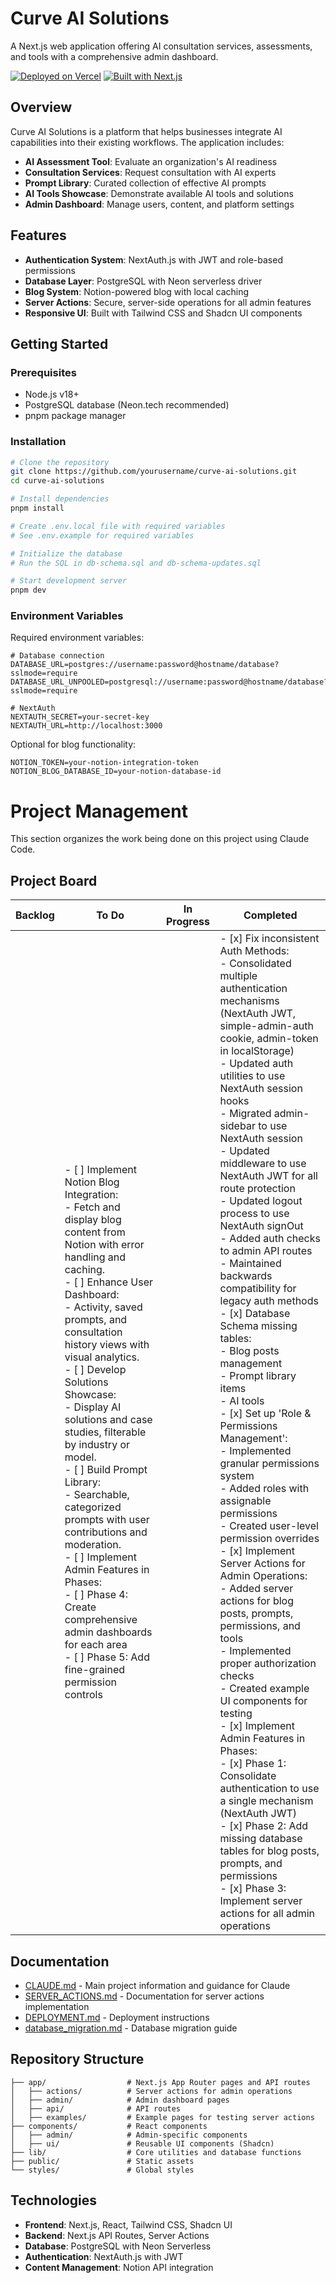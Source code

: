# Curve AI Solutions

A Next.js web application offering AI consultation services, assessments, and tools with a comprehensive admin dashboard.

[![Deployed on Vercel](https://img.shields.io/badge/Deployed%20on-Vercel-black?style=for-the-badge&logo=vercel)](https://vercel.com/claybowls-projects/v0-clean-machine-final)
[![Built with Next.js](https://img.shields.io/badge/Built%20with-Next.js-black?style=for-the-badge&logo=next.js)](https://nextjs.org/)

## Overview

Curve AI Solutions is a platform that helps businesses integrate AI capabilities into their existing workflows. The application includes:

- **AI Assessment Tool**: Evaluate an organization's AI readiness
- **Consultation Services**: Request consultation with AI experts
- **Prompt Library**: Curated collection of effective AI prompts
- **AI Tools Showcase**: Demonstrate available AI tools and solutions
- **Admin Dashboard**: Manage users, content, and platform settings

## Features

- **Authentication System**: NextAuth.js with JWT and role-based permissions
- **Database Layer**: PostgreSQL with Neon serverless driver
- **Blog System**: Notion-powered blog with local caching
- **Server Actions**: Secure, server-side operations for all admin features
- **Responsive UI**: Built with Tailwind CSS and Shadcn UI components

## Getting Started

### Prerequisites

- Node.js v18+
- PostgreSQL database (Neon.tech recommended)
- pnpm package manager

### Installation

```bash
# Clone the repository
git clone https://github.com/yourusername/curve-ai-solutions.git
cd curve-ai-solutions

# Install dependencies
pnpm install

# Create .env.local file with required variables
# See .env.example for required variables

# Initialize the database
# Run the SQL in db-schema.sql and db-schema-updates.sql

# Start development server
pnpm dev
```

### Environment Variables

Required environment variables:

```
# Database connection 
DATABASE_URL=postgres://username:password@hostname/database?sslmode=require
DATABASE_URL_UNPOOLED=postgresql://username:password@hostname/database?sslmode=require

# NextAuth
NEXTAUTH_SECRET=your-secret-key
NEXTAUTH_URL=http://localhost:3000
```

Optional for blog functionality:

```
NOTION_TOKEN=your-notion-integration-token
NOTION_BLOG_DATABASE_ID=your-notion-database-id
```
# Project Management

This section organizes the work being done on this project using Claude Code.

## Project Board

| Backlog | To Do | In Progress | Completed |
| ------- | ----- | ----------- | --------- |
|  | - [ ] Implement Notion Blog Integration:<br>  - Fetch and display blog content from Notion with error handling and caching.<br>- [ ] Enhance User Dashboard:<br>  - Activity, saved prompts, and consultation history views with visual analytics.<br>- [ ] Develop Solutions Showcase:<br>  - Display AI solutions and case studies, filterable by industry or model.<br>- [ ] Build Prompt Library:<br>  - Searchable, categorized prompts with user contributions and moderation.<br>- [ ] Implement Admin Features in Phases:<br>  - [ ] Phase 4: Create comprehensive admin dashboards for each area<br>  - [ ] Phase 5: Add fine-grained permission controls |  | - [x] Fix inconsistent Auth Methods:<br>  - Consolidated multiple authentication mechanisms (NextAuth JWT, simple-admin-auth cookie, admin-token in localStorage)<br>  - Updated auth utilities to use NextAuth session hooks<br>  - Migrated admin-sidebar to use NextAuth session<br>  - Updated middleware to use NextAuth JWT for all route protection<br>  - Updated logout process to use NextAuth signOut<br>  - Added auth checks to admin API routes<br>  - Maintained backwards compatibility for legacy auth methods<br>- [x] Database Schema missing tables:<br>  - Blog posts management<br>  - Prompt library items<br>  - AI tools<br>- [x] Set up 'Role & Permissions Management':<br>  - Implemented granular permissions system<br>  - Added roles with assignable permissions<br>  - Created user-level permission overrides<br>- [x] Implement Server Actions for Admin Operations:<br>  - Added server actions for blog posts, prompts, permissions, and tools<br>  - Implemented proper authorization checks<br>  - Created example UI components for testing<br>- [x] Implement Admin Features in Phases:<br>  - [x] Phase 1: Consolidate authentication to use a single mechanism (NextAuth JWT)<br>  - [x] Phase 2: Add missing database tables for blog posts, prompts, and permissions<br>  - [x] Phase 3: Implement server actions for all admin operations |

## Documentation

- [CLAUDE.md](./CLAUDE.md) - Main project information and guidance for Claude
- [SERVER_ACTIONS.md](./docs/SERVER_ACTIONS.md) - Documentation for server actions implementation
- [DEPLOYMENT.md](./DEPLOYMENT.md) - Deployment instructions
- [database_migration.md](./database_migration.md) - Database migration guide

## Repository Structure

```
├── app/                  # Next.js App Router pages and API routes
│   ├── actions/          # Server actions for admin operations
│   ├── admin/            # Admin dashboard pages
│   ├── api/              # API routes
│   ├── examples/         # Example pages for testing server actions
├── components/           # React components
│   ├── admin/            # Admin-specific components
│   ├── ui/               # Reusable UI components (Shadcn)
├── lib/                  # Core utilities and database functions
├── public/               # Static assets
└── styles/               # Global styles
```

## Technologies

- **Frontend**: Next.js, React, Tailwind CSS, Shadcn UI
- **Backend**: Next.js API Routes, Server Actions
- **Database**: PostgreSQL with Neon Serverless
- **Authentication**: NextAuth.js with JWT
- **Content Management**: Notion API integration